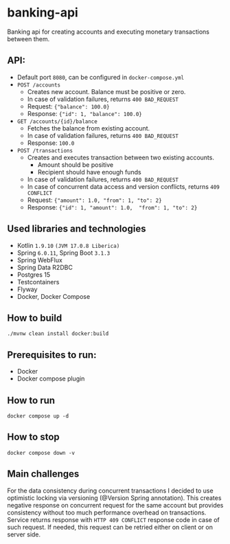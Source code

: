 # banking-api

Banking api for creating accounts and executing monetary transactions between them.

## API:
- Default port `8080`, can be configured in `docker-compose.yml`
- `POST /accounts`
  - Creates new account. Balance must be positive or zero.
  - In case of validation failures, returns `400 BAD_REQUEST`
  - Request: `{"balance": 100.0}`
  - Response: `{"id": 1, "balance": 100.0}`
- `GET /accounts/{id}/balance`
  - Fetches the balance from existing account.
  - In case of validation failures, returns `400 BAD_REQUEST`
  - Response: `100.0`
- `POST /transactions`
  - Creates and executes transaction between two existing accounts. 
    - Amount should be positive
    - Recipient should have enough funds
  - In case of validation failures, returns `400 BAD_REQUEST`
  - In case of concurrent data access and version conflicts, returns `409 CONFLICT`
  - Request: `{"amount": 1.0, "from": 1, "to": 2}`
  - Response: `{"id": 1, "amount": 1.0,  "from": 1, "to": 2}`

## Used libraries and technologies
- Kotlin `1.9.10` `(JVM 17.0.8 Liberica)`
- Spring `6.0.11`, Spring Boot `3.1.3`
- Spring WebFlux
- Spring Data R2DBC 
- Postgres 15
- Testcontainers
- Flyway
- Docker, Docker Compose

## How to build
`./mvnw clean install docker:build`

## Prerequisites to run:
- Docker
- Docker compose plugin

## How to run
`docker compose up -d`

## How to stop
`docker compose down -v`

## Main challenges
For the data consistency during concurrent transactions 
I decided to use optimistic locking via versioning (@Version Spring annotation).
This creates negative response on concurrent request for the same account 
but provides consistency without too much performance overhead on transactions.
Service returns response with `HTTP 409 CONFLICT` response code in case of such request.
If needed, this request can be retried either on client or on server side.